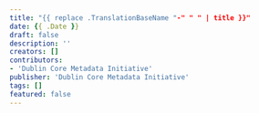 ```yaml
---
title: "{{ replace .TranslationBaseName "-" " " | title }}"
date: {{ .Date }}
draft: false
description: ''
creators: []
contributors:
- 'Dublin Core Metadata Initiative'
publisher: 'Dublin Core Metadata Initiative'
tags: []
featured: false
---
```

